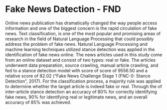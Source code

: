 # Fake News Datection - FND 

Online news publication has dramatically changed the way people access information and one of the biggest concern is the rapid circulation of fake news. Text classification, is one of the most popular and promising areas of research in the field of Natural Language Processing that could possibly address the problem of fake news.  Natural Language Processing and machine learning techniques utilized stance detection was applied  in the identification of fake news online. The news articles used in this study come from an online dataset and consist of two types: real or fake. The articles underwent data preparation, source crawling, manual article crawling,  and fed to a stance detection model with score of score of 9556.50 and a relative score of 82.02 (“Fake News Challenge Stage 1 (FNC-I): Stance Detection”, 2017).  For the classification process, a majority rule was applied to determine whether the target article is indeed fake or real. Through the  of  inter-article stance detection an accuracy of 80% for correctly identifying fake news, 90% for identifying real or legitimate news, and an overall accuracy of 85% was achieved.
